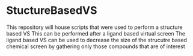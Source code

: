 # StuctureBasedVS
This repository will house scripts that were used to perform a structure based VS
This can be performed after a ligand based virtual screen
The ligand based VS can be used to decrease the size of the strucutre based chemical screen by gathering only those compounds that are of interest
